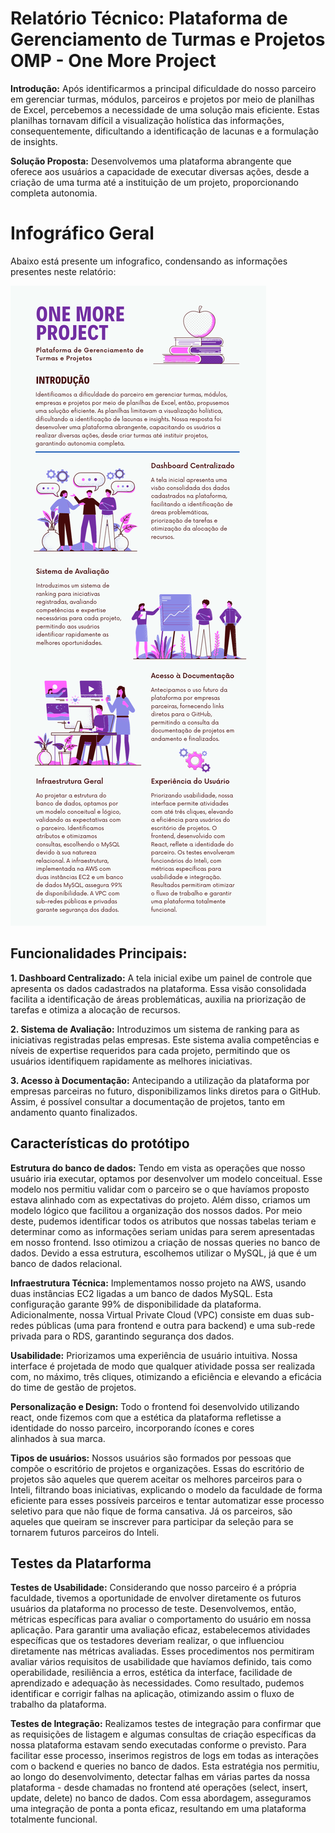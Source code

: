 <h1>Relatório Técnico: Plataforma de Gerenciamento de Turmas e Projetos OMP - One More Project</h1>

**Introdução:** Após identificarmos a principal dificuldade do nosso parceiro em gerenciar turmas, módulos, parceiros e projetos por meio de planilhas de Excel, percebemos a necessidade de uma solução mais eficiente. Estas planilhas tornavam difícil a visualização holística das informações, consequentemente, dificultando a identificação de lacunas e a formulação de insights.

**Solução Proposta:**
Desenvolvemos uma plataforma abrangente que oferece aos usuários a capacidade de executar diversas ações, desde a criação de uma turma até a instituição de um projeto, proporcionando completa autonomia.

# Infográfico Geral

Abaixo está presente um infografico, condensando as informações presentes neste relatório:

![Infografico](/imagens/infografico.png)


## Funcionalidades Principais:

**1. Dashboard Centralizado:** A tela inicial exibe um painel de controle que apresenta os dados cadastrados na plataforma. Essa visão consolidada facilita a identificação de áreas problemáticas, auxilia na priorização de tarefas e otimiza a alocação de recursos.

**2. Sistema de Avaliação:** Introduzimos um sistema de ranking para as iniciativas registradas pelas empresas. Este sistema avalia competências e níveis de expertise requeridos para cada projeto, permitindo que os usuários identifiquem rapidamente as melhores iniciativas.

**3. Acesso à Documentação:** Antecipando a utilização da plataforma por empresas parceiras no futuro, disponibilizamos links diretos para o GitHub. Assim, é possível consultar a documentação de projetos, tanto em andamento quanto finalizados.

## Características do protótipo

**Estrutura do banco de dados:** Tendo em vista as operações que nosso usuário iria executar, optamos por desenvolver um modelo conceitual. Esse modelo nos permitiu validar com o parceiro se o que havíamos proposto estava alinhado com as expectativas do projeto. Além disso, criamos um modelo lógico que facilitou a organização dos nossos dados. Por meio deste, pudemos identificar todos os atributos que nossas tabelas teriam e determinar como as informações seriam unidas para serem apresentadas em nosso frontend. Isso otimizou a criação de nossas queries no banco de dados. Devido a essa estrutura, escolhemos utilizar o MySQL, já que é um banco de dados relacional.
 
**Infraestrutura Técnica:** Implementamos nosso projeto na AWS, usando duas instâncias EC2 ligadas a um banco de dados MySQL. Esta configuração garante 99% de disponibilidade da plataforma. Adicionalmente, nossa Virtual Private Cloud (VPC) consiste em duas sub-redes públicas (uma para frontend e outra para backend) e uma sub-rede privada para o RDS, garantindo segurança dos dados.

**Usabilidade:** Priorizamos uma experiência de usuário intuitiva. Nossa interface é projetada de modo que qualquer atividade possa ser realizada com, no máximo, três cliques, otimizando a eficiência e elevando a eficácia do time de gestão de projetos.

**Personalização e Design:** Todo o frontend foi desenvolvido utilizando react, onde fizemos com que a estética da plataforma refletisse a identidade do nosso parceiro, incorporando ícones e cores alinhados à sua marca.

**Tipos de usuários:** Nossos usuários são formados por pessoas que compõe o escritório de projetos e organizações. Essas do escritório de projetos são aqueles que querem aceitar os melhores parceiros para o Inteli, filtrando boas iniciativas, explicando o modelo da faculdade de forma eficiente para esses possíveis parceiros e tentar automatizar esse processo seletivo para que não fique de forma cansativa.
Já os parceiros, são aqueles que queiram se inscrever para participar da seleção para se tornarem futuros parceiros do Inteli.

## Testes da Platarforma

**Testes de Usabilidade:** Considerando que nosso parceiro é a própria faculdade, tivemos a oportunidade de envolver diretamente os futuros usuários da plataforma no processo de teste. Desenvolvemos, então, métricas específicas para avaliar o comportamento do usuário em nossa aplicação. Para garantir uma avaliação eficaz, estabelecemos atividades específicas que os testadores deveriam realizar, o que influenciou diretamente nas métricas avaliadas. Esses procedimentos nos permitiram avaliar vários requisitos de usabilidade que havíamos definido, tais como operabilidade, resiliência a erros, estética da interface, facilidade de aprendizado e adequação às necessidades. Como resultado, pudemos identificar e corrigir falhas na aplicação, otimizando assim o fluxo de trabalho da plataforma.

**Testes de Integração:** Realizamos testes de integração para confirmar que as requisições de listagem e algumas consultas de criação específicas da nossa plataforma estavam sendo executadas conforme o previsto. Para facilitar esse processo, inserimos registros de logs em todas as interações com o backend e queries no banco de dados. Esta estratégia nos permitiu, ao longo do desenvolvimento, detectar falhas em várias partes da nossa plataforma - desde chamadas no frontend até operações (select, insert, update, delete) no banco de dados. Com essa abordagem, asseguramos uma integração de ponta a ponta eficaz, resultando em uma plataforma totalmente funcional.
